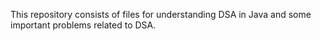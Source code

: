 This repository consists of files for  understanding DSA in Java  and some important problems related to DSA.
